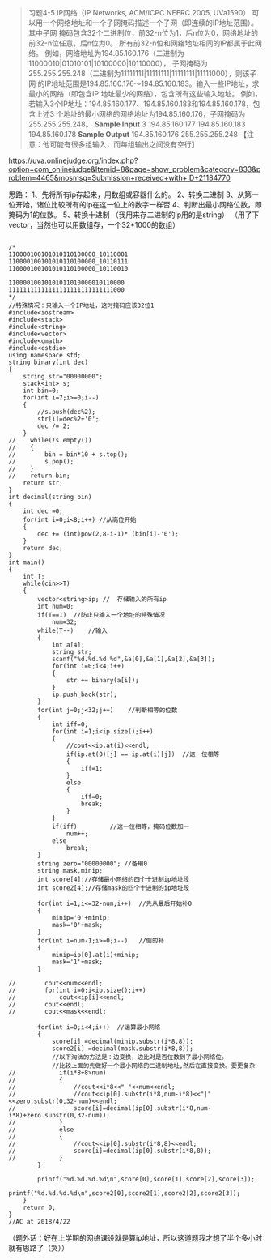 > 习题4-5 IP网络（IP Networks, ACM/ICPC NEERC 2005, UVa1590）
可以用一个网络地址和一个子网掩码描述一个子网（即连续的IP地址范围）。其中子网
掩码包含32个二进制位，前32-n位为1，后n位为0，网络地址的前32-n位任意，后n位为0。
所有前32-n位和网络地址相同的IP都属于此网络。
例如，网络地址为194.85.160.176（二进制为11000010|01010101|10100000|10110000），
子网掩码为255.255.255.248（二进制为11111111|11111111|11111111|11111000），则该子网
的IP地址范围是194.85.160.176～194.85.160.183。输入一些IP地址，求最小的网络（即包含IP
地址最少的网络），包含所有这些输入地址。
例如，若输入3个IP地址：194.85.160.177、194.85.160.183和194.85.160.178，包含上述3
个地址的最小网络的网络地址为194.85.160.176，子网掩码为255.255.255.248。
**Sample Input**
3
194.85.160.177
194.85.160.183
194.85.160.178
**Sample Output**
194.85.160.176
255.255.255.248
【注意：他可能有很多组输入，而每组输出之间没有空行】

https://uva.onlinejudge.org/index.php?option=com_onlinejudge&Itemid=8&page=show_problem&category=833&problem=4465&mosmsg=Submission+received+with+ID+21184770

思路：
1、先将所有ip存起来，用数组或容器什么的。
2、转换二进制
3、从第一位开始，诸位比较所有的ip在这一位上的数字一样否
4、判断出最小网络位数，即掩码为1的位数。
5、转换十进制
（我用来存二进制的ip用的是string）
（用了下vector，当然也可以用数组存，一个32*1000的数组）

```

/*
110000100101010110100000_10110001
110000100101010110100000_10110111
110000100101010110100000_10110010

11000010010101011010000010110000
11111111111111111111111111111000
*/
//特殊情况：只输入一个IP地址，这时掩码应该32位1
#include<iostream>
#include<stack>
#include<string>
#include<vector>
#include<cmath>
#include<cstdio>
using namespace std;
string binary(int dec)
{
    string str="00000000";
    stack<int> s;
    int bin=0;
    for(int i=7;i>=0;i--)
    {
        //s.push(dec%2);
        str[i]=dec%2+'0';
        dec /= 2;
    }
//    while(!s.empty())
//    {
//        bin = bin*10 + s.top();
//        s.pop();
//    }
//    return bin;
    return str;
}
int decimal(string bin)
{
    int dec =0;
    for(int i=0;i<8;i++) //从高位开始
    {
        dec += (int)pow(2,8-i-1)* (bin[i]-'0');
    }
    return dec;
}
int main()
{
    int T;
    while(cin>>T)
    {
        vector<string>ip; //  存储输入的所有ip
        int num=0;
        if(T==1)  //防止只输入一个地址的特殊情况
            num=32;
        while(T--)    //输入
        {
            int a[4];
            string str;
            scanf("%d.%d.%d.%d",&a[0],&a[1],&a[2],&a[3]);
            for(int i=0;i<4;i++)
            {
                str += binary(a[i]);
            }
            ip.push_back(str);
        }
        for(int j=0;j<32;j++)    //判断相等的位数
        {
            int iff=0;
            for(int i=1;i<ip.size();i++)
            {
                //cout<<ip.at(i)<<endl;
                if(ip.at(0)[j] == ip.at(i)[j])  //这一位相等
                {
                    iff=1;
                }
                else
                {
                    iff=0;
                    break;
                }
            }
            if(iff)         //这一位相等，掩码位数加一
                num++;
            else
                break;
        }
        string zero="00000000"; //备用0
        string mask,minip;
        int score[4];//存储最小网络的四个十进制ip地址段
        int score2[4];//存储mask的四个十进制的ip地址段

        for(int i=1;i<=32-num;i++)  //先从最后开始补0
        {
            minip='0'+minip;
            mask='0'+mask;
        }
        for(int i=num-1;i>=0;i--)   //倒的补
        {
            minip=ip[0].at(i)+minip;
            mask='1'+mask;
        }

//        cout<<num<<endl;
//        for(int i=0;i<ip.size();i++)
//            cout<<ip[i]<<endl;
//        cout<<endl;
//        cout<<mask<<endl;

        for(int i=0;i<4;i++)  //运算最小网络
        {
            score[i] =decimal(minip.substr(i*8,8));
            score2[i] =decimal(mask.substr(i*8,8));
            //以下淘汰的方法是：边变换，边比对是否位数到了最小网络位。
            //比较上面的先做好一个最小网络的二进制地址,然后在直接变换。要更复杂
//            if(i*8+8>num)
//            {
//                //cout<<i*8<<" "<<num<<endl;
//                //cout<<ip[0].substr(i*8,num-i*8)<<"|"<<zero.substr(0,32-num)<<endl;
//                score[i]=decimal(ip[0].substr(i*8,num-i*8)+zero.substr(0,32-num));
//            }
//            else
//            {
//                //cout<<ip[0].substr(i*8,8)<<endl;
//                score[i]=decimal(ip[0].substr(i*8,8));
//            }
        }

        printf("%d.%d.%d.%d\n",score[0],score[1],score[2],score[3]);
        printf("%d.%d.%d.%d\n",score2[0],score2[1],score2[2],score2[3]);
    }
    return 0;
}
//AC at 2018/4/22

```
（题外话：好在上学期的网络课设就是算ip地址，所以这道题我才想了半个多小时就有思路了（哭））
